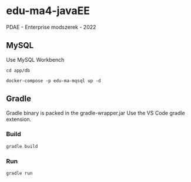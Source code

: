# edu-ma4-javaEE

PDAE - Enterprise modszerek - 2022

## MySQL

Use MySQL Workbench

<code>cd app/db</code>

<code>docker-compose -p edu-ma-mqsql up -d</code>

## Gradle

Gradle binary is packed in the gradle-wrapper.jar
Use the VS Code gradle extension.

### Build

<code>gradle build</code>

### Run

<code>gradle run</code>
